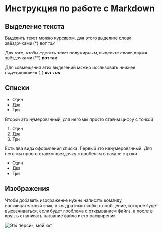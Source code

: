 # Инструкция по работе с Markdown

## Выделение текста

Выделить текст можно курсивом, для этого выделите слово звёздочками (*) *вот так*

Для того, чтобы сделать текст полужирным, выделите слово двумя звёздочками (**) **вот так**

Для совмещения этих выделений можно исользовать нижнее подчеркивание (_) _**вот так**_

## Списки

* Один
* Два
* Три

Второй это нумерованный, для него мы просто ставим цифру с точкой
1. Один
2. Два
3. Три

Есть два вида оформления списка. Первый это ненумерованный. Для него мы просто ставим звездочку с пробелом в начале строки

* Один
* Два
* Три

## Изображения

Чтобы добавить изображение нужно написать команду восклицательный знак, в квадратных скобках сообщение, которое будет высвечиваться, если будет проблема с открыванием файла, а после в круглых написать название файла и его расширение.

![Это персик, мой кот](persik.jpg)
